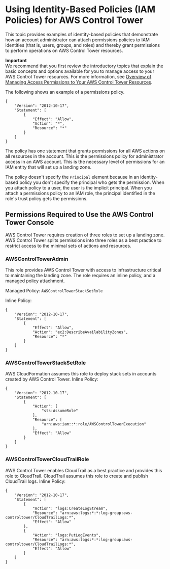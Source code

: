 # Using Identity\-Based Policies \(IAM Policies\) for AWS Control Tower<a name="access-control-managing-permissions"></a>

This topic provides examples of identity\-based policies that demonstrate how an account administrator can attach permissions policies to IAM identities \(that is, users, groups, and roles\) and thereby grant permissions to perform operations on AWS Control Tower resources\. 

**Important**  
We recommend that you first review the introductory topics that explain the basic concepts and options available for you to manage access to your AWS Control Tower resources\. For more information, see [Overview of Managing Access Permissions to Your AWS Control Tower Resources](access-control-overview.md)\. 

The following shows an example of a permissions policy\.

```
{
    "Version": "2012-10-17",
    "Statement": [
        {
            "Effect": "Allow",
            "Action": "*",
            "Resource": "*"
        }
    ]
}
```

The policy has one statement that grants permissions for all AWS actions on all resources in the account\. This is the permissions policy for administrator access in an AWS account\. This is the necessary level of permissions for an IAM entity that will set up a landing zone\.

The policy doesn't specify the `Principal` element because in an identity\-based policy you don't specify the principal who gets the permission\. When you attach policy to a user, the user is the implicit principal\. When you attach a permissions policy to an IAM role, the principal identified in the role's trust policy gets the permissions\. 

## Permissions Required to Use the AWS Control Tower Console<a name="additional-console-required-permissions"></a>

AWS Control Tower requires creation of three roles to set up a landing zone\. AWS Control Tower splits permissions into three roles as a best practice to restrict access to the minimal sets of actions and resources\.

### AWSControlTowerAdmin<a name="AWSControlTowerAdmin"></a>

This role provides AWS Control Tower with access to infrastructure critical to maintaining the landing zone\. The role requires an inline policy, and a managed policy attachment\.

Managed Policy: `AWSControlTowerStackSetRole`

Inline Policy:

```
{
    "Version": "2012-10-17",
    "Statement": [
        {
            "Effect": "Allow",
            "Action": "ec2:DescribeAvailabilityZones",
            "Resource": "*"
        }
    ]
}
```

### AWSControlTowerStackSetRole<a name="AWSControlTowerServiceRolePolicy"></a>

AWS CloudFormation assumes this role to deploy stack sets in accounts created by AWS Control Tower\. Inline Policy: 

```
{
    "Version": "2012-10-17",
    "Statement": [
        {
            "Action": [
                "sts:AssumeRole"
            ],
            "Resource": [
                "arn:aws:iam::*:role/AWSControlTowerExecution"
            ],
            "Effect": "Allow"
        }
    ]
}
```

### AWSControlTowerCloudTrailRole<a name="AWSControlTowerCloudTrailRole"></a>

AWS Control Tower enables CloudTrail as a best practice and provides this role to CloudTrail\. CloudTrail assumes this role to create and publish CloudTrail logs\. Inline Policy: 

```
{
    "Version": "2012-10-17",
    "Statement": [
        {
            "Action": "logs:CreateLogStream",
            "Resource": "arn:aws:logs:*:*:log-group:aws-controltower/CloudTrailLogs:*",
            "Effect": "Allow"
        },
        {
            "Action": "logs:PutLogEvents",
            "Resource": "arn:aws:logs:*:*:log-group:aws-controltower/CloudTrailLogs:*",
            "Effect": "Allow"
        }
    ]
}
```